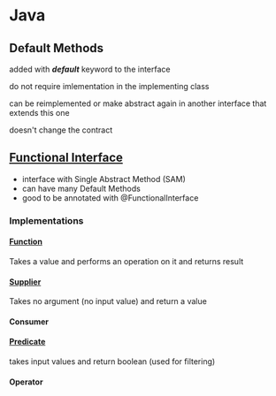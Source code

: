 # Java

## Default Methods

added with _**default**_ keyword to the interface

do not require imlementation in the implementing class

can be reimplemented or make abstract again in another interface that extends this one

doesn't change the contract

## [Functional Interface](https://docs.oracle.com/javase/8/docs/api/java/util/function/package-summary.html)

* interface with Single Abstract Method \(SAM\)
* can have many Default Methods
* good to be annotated with @FunctionalInterface

### Implementations

#### [Function](https://docs.oracle.com/javase/8/docs/api/java/util/function/Function.html)

Takes a value and performs an operation on it and returns result

#### [Supplier](https://docs.oracle.com/javase/8/docs/api/java/util/function/Supplier.html)

Takes no argument \(no input value\) and return a value

#### Consumer

#### [Predicate](https://docs.oracle.com/javase/8/docs/api/java/util/function/Predicate.html)

takes input values and return boolean \(used for filtering\)

#### Operator

